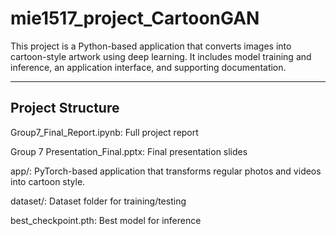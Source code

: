 # mie1517_project_CartoonGAN


This project is a Python-based application that converts images into cartoon-style artwork using deep learning. It includes model training and inference, an application interface, and supporting documentation.

---

## Project Structure

Group7_Final_Report.ipynb: Full project report

Group 7 Presentation_Final.pptx: Final presentation slides

app/: PyTorch-based application that transforms regular photos and videos into cartoon style.

dataset/: Dataset folder for training/testing

best_checkpoint.pth: Best model for inference
